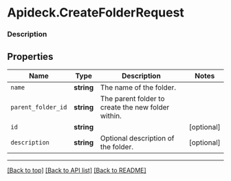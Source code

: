 # Apideck.CreateFolderRequest

### Description

## Properties
Name | Type | Description | Notes
------------ | ------------- | ------------- | -------------
`name` | **string** | The name of the folder. | 
`parent_folder_id` | **string** | The parent folder to create the new folder within. | 
`id` | **string** |  | [optional] 
`description` | **string** | Optional description of the folder. | [optional] 





---

[[Back to top]](#) [[Back to API list]](../../../../README.md#documentation-for-api-endpoints) [[Back to README]](../../../../README.md)


